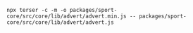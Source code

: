 `npx terser -c -m -o packages/sport-core/src/core/lib/advert/advert.min.js -- packages/sport-core/src/core/lib/advert/advert.js`
